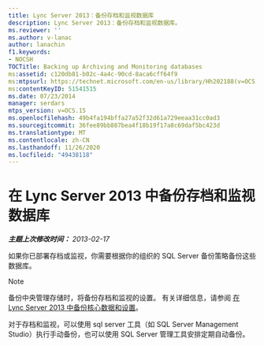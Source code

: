 ```yaml
---
title: Lync Server 2013：备份存档和监视数据库
description: Lync Server 2013：备份存档和监视数据库。
ms.reviewer: ''
ms.author: v-lanac
author: lanachin
f1.keywords:
- NOCSH
TOCTitle: Backing up Archiving and Monitoring databases
ms:assetid: c120db81-b02c-4a4c-90cd-8aca6cff64f9
ms:mtpsurl: https://technet.microsoft.com/en-us/library/Hh202188(v=OCS.15)
ms:contentKeyID: 51541515
ms.date: 07/23/2014
manager: serdars
mtps_version: v=OCS.15
ms.openlocfilehash: 49b4fa194bffa27a52f32d61a729eeaa31cc0ad3
ms.sourcegitcommit: 36fee89bb887bea4f18b19f17a8c69daf5bc423d
ms.translationtype: MT
ms.contentlocale: zh-CN
ms.lasthandoff: 11/26/2020
ms.locfileid: "49438118"
---
```

# <a name="backing-up-archiving-and-monitoring-databases-in-lync-server-2013"></a>在 Lync Server 2013 中备份存档和监视数据库

<div data-xmlns="http://www.w3.org/1999/xhtml">

<div class="topic" data-xmlns="http://www.w3.org/1999/xhtml" data-msxsl="urn:schemas-microsoft-com:xslt" data-cs="https://msdn.microsoft.com/">

<div data-asp="https://msdn2.microsoft.com/asp">



</div>

<div id="mainSection">

<div id="mainBody">

<span> </span>

_**主题上次修改时间：** 2013-02-17_

如果你已部署存档或监视，你需要根据你的组织的 SQL Server 备份策略备份这些数据库。

<div>


> [!NOTE]  
> 备份中央管理存储时，将备份存档和监视的设置。 有关详细信息，请参阅 <A href="lync-server-2013-backing-up-core-data-and-settings.md">在 Lync Server 2013 中备份核心数据和设置</A>。



</div>

对于存档和监视，可以使用 sql server 工具（如 SQL Server Management Studio）执行手动备份，也可以使用 SQL Server 管理工具安排定期自动备份。

</div>

<span> </span>

</div>

</div>

</div>

